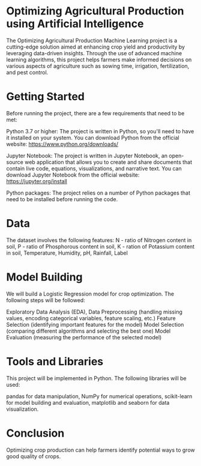 # Optimizing Agricultural Production using Artificial Intelligence
The Optimizing Agricultural Production Machine Learning project is a cutting-edge solution aimed at enhancing crop yield and productivity by leveraging data-driven insights. Through the use of advanced machine learning algorithms, this project helps farmers make informed decisions on various aspects of agriculture such as sowing time, irrigation, fertilization, and pest control.

# Getting Started
Before running the project, there are a few requirements that need to be met:

Python 3.7 or higher: The project is written in Python, so you'll need to have it installed on your system. You can download Python from the official website: https://www.python.org/downloads/

Jupyter Notebook: The project is written in Jupyter Notebook, an open-source web application that allows you to create and share documents that contain live code, equations, visualizations, and narrative text. You can download Jupyter Notebook from the official website: https://jupyter.org/install

Python packages: The project relies on a number of Python packages that need to be installed before running the code.



# Data
The dataset involves the following features:
N - ratio of Nitrogen content in soil,
P - ratio of Phosphorous content in soil,
K - ration of Potassium content in soil,
Temperature, Humidity, pH, Rainfall, Label 
# Model Building
We will build a Logistic Regression model for crop optimization. The following steps will be followed:

Exploratory Data Analysis (EDA), Data Preprocessing (handling missing values, encoding categorical variables, feature scaling, etc.) Feature Selection (identifying important features for the model) Model Selection (comparing different algorithms and selecting the best one) Model Evaluation (measuring the performance of the selected model)
# Tools and Libraries
This project will be implemented in Python. The following libraries will be used:

pandas for data manipulation, NumPy for numerical operations, scikit-learn for model building and evaluation, matplotlib and seaborn for data visualization.
# Conclusion
Optimizing crop production can help farmers identify potential ways to grow good quality of crops.
